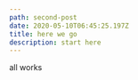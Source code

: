 ```yaml
---
path: second-post
date: 2020-05-10T06:45:25.197Z
title: here we go
description: start here
---
```

all works